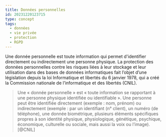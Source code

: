 ```yaml
---
title: Données personnelles
id: 20231220123715
type: concept
tags:
  - données
  - vie privée
  - protection
  - RGPD
---
```

Une donnée personnelle est toute information qui permet d'identifier directement ou indirectement une personne physique. La protection des données personnelles contre les risques liées à leur stockage et leur utilisation dans des bases de données informatiques fait l’objet d’une législation depuis la loi Informatique et libertés du 6 janvier 1978, qui a créé la Commission nationale de l’informatique et des libertés (CNIL).
>Une « donnée personnelle » est « toute information se rapportant à une personne physique identifiée ou identifiable ». Une personne peut être identifiée directement (exemple : nom, prénom) ou indirectement (exemple : par un identifiant (n° client), un numéro (de téléphone), une donnée biométrique, plusieurs éléments spécifiques propres à son identité physique, physiologique, génétique, psychique, économique, culturelle ou sociale, mais aussi la voix ou l’image). [@CNIL]
